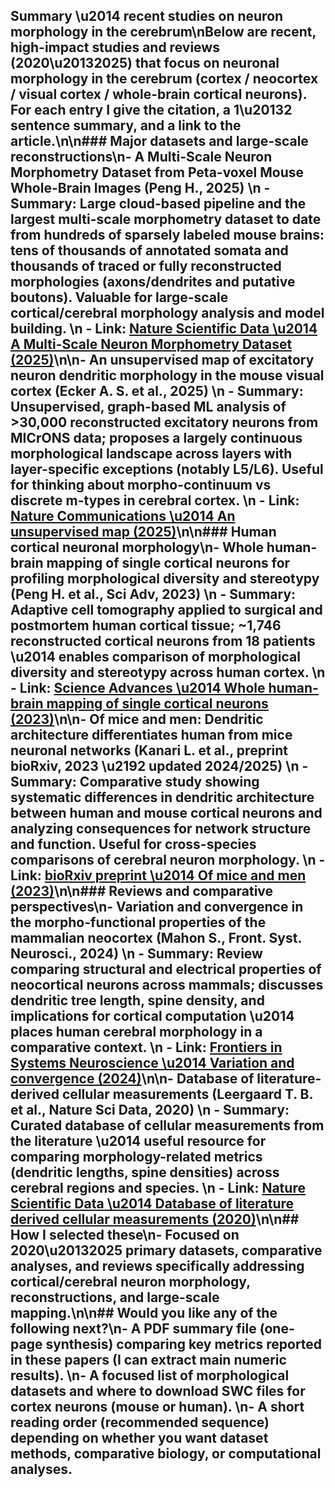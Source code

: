 ## Summary \u2014 recent studies on neuron morphology in the cerebrum\nBelow are recent, high-impact studies and reviews (2020\u20132025) that focus on neuronal morphology in the cerebrum (cortex / neocortex / visual cortex / whole-brain cortical neurons). For each entry I give the citation, a 1\u20132 sentence summary, and a link to the article.\n\n### Major datasets and large-scale reconstructions\n- **A Multi-Scale Neuron Morphometry Dataset from Peta-voxel Mouse Whole-Brain Images** (Peng H., 2025)  \n  - Summary: Large cloud-based pipeline and the largest multi-scale morphometry dataset to date from hundreds of sparsely labeled mouse brains: tens of thousands of annotated somata and thousands of traced or fully reconstructed morphologies (axons/dendrites and putative boutons). Valuable for large-scale cortical/cerebral morphology analysis and model building.  \n  - Link: [Nature Scientific Data \u2014 A Multi-Scale Neuron Morphometry Dataset (2025)](https://www.nature.com/articles/s41597-025-04379-0)\n\n- **An unsupervised map of excitatory neuron dendritic morphology in the mouse visual cortex** (Ecker A. S. et al., 2025)  \n  - Summary: Unsupervised, graph-based ML analysis of >30,000 reconstructed excitatory neurons from MICrONS data; proposes a largely continuous morphological landscape across layers with layer-specific exceptions (notably L5/L6). Useful for thinking about morpho-continuum vs discrete m-types in cerebral cortex.  \n  - Link: [Nature Communications \u2014 An unsupervised map (2025)](https://www.nature.com/articles/s41467-025-58763-w)\n\n### Human cortical neuronal morphology\n- **Whole human-brain mapping of single cortical neurons for profiling morphological diversity and stereotypy** (Peng H. et al., Sci Adv, 2023)  \n  - Summary: Adaptive cell tomography applied to surgical and postmortem human cortical tissue; ~1,746 reconstructed cortical neurons from 18 patients \u2014 enables comparison of morphological diversity and stereotypy across human cortex.  \n  - Link: [Science Advances \u2014 Whole human-brain mapping of single cortical neurons (2023)](https://www.science.org/doi/10.1126/sciadv.adf3771)\n\n- **Of mice and men: Dendritic architecture differentiates human from mice neuronal networks** (Kanari L. et al., preprint bioRxiv, 2023 \u2192 updated 2024/2025)  \n  - Summary: Comparative study showing systematic differences in dendritic architecture between human and mouse cortical neurons and analyzing consequences for network structure and function. Useful for cross-species comparisons of cerebral neuron morphology.  \n  - Link: [bioRxiv preprint \u2014 Of mice and men (2023)](https://www.biorxiv.org/content/10.1101/2023.09.11.557170v3.full)\n\n### Reviews and comparative perspectives\n- **Variation and convergence in the morpho-functional properties of the mammalian neocortex** (Mahon S., Front. Syst. Neurosci., 2024)  \n  - Summary: Review comparing structural and electrical properties of neocortical neurons across mammals; discusses dendritic tree length, spine density, and implications for cortical computation \u2014 places human cerebral morphology in a comparative context.  \n  - Link: [Frontiers in Systems Neuroscience \u2014 Variation and convergence (2024)](https://www.frontiersin.org/journals/systems-neuroscience/articles/10.3389/fnsys.2024.1413780/full)\n\n- **Database of literature-derived cellular measurements** (Leergaard T. B. et al., Nature Sci Data, 2020)  \n  - Summary: Curated database of cellular measurements from the literature \u2014 useful resource for comparing morphology-related metrics (dendritic lengths, spine densities) across cerebral regions and species.  \n  - Link: [Nature Scientific Data \u2014 Database of literature derived cellular measurements (2020)](https://www.nature.com/articles/s41597-020-0550-3)\n\n## How I selected these\n- Focused on 2020\u20132025 primary datasets, comparative analyses, and reviews specifically addressing cortical/cerebral neuron morphology, reconstructions, and large-scale mapping.\n\n## Would you like any of the following next?\n- A PDF summary file (one-page synthesis) comparing key metrics reported in these papers (I can extract main numeric results).  \n- A focused list of morphological datasets and where to download SWC files for cortex neurons (mouse or human).  \n- A short reading order (recommended sequence) depending on whether you want dataset methods, comparative biology, or computational analyses.